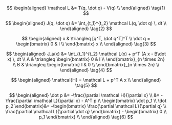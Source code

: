 
$$
\begin{aligned}
    \mathcal L &= T(q, \dot q) - V(q) \\
\end{aligned}
\tag{1}
$$

$$
\begin{aligned}
    J(q, \dot q) &= \int_{t_1}^{t_2} \mathcal L(q, \dot q) \, dt \\
\end{aligned}
\tag{2}
$$

$$
\begin{aligned}
    x & \triangleq [q^T, \dot q^T]^T \\
    \dot q = \begin{bmatrix}
        0 & I \\
    \end{bmatrix} x \\
\end{aligned}
\tag{3}
$$

$$
\begin{aligned}
    J_a(x) &= \int_{t_1}^{t_2} \mathcal L(x) + p^T (A x - B\dot x) \, dt \\
    A & \triangleq \begin{bmatrix}
        0 & I \\
        \end{bmatrix}_{n \times 2n} \\
    B & \triangleq \begin{bmatrix}
        I & 0 \\
        \end{bmatrix}_{n \times 2n} \\
\end{aligned}
\tag{4}
$$

$$
\begin{aligned}
    \mathcal{H} = \mathcal L + p^T A x \\
\end{aligned}
\tag{5}
$$

$$
\begin{aligned}
    \dot p &= -\frac{\partial \mathcal H}{\partial x} \\
    &= -\frac{\partial \mathcal L}{\partial x} - A^T p \\
    \begin{bmatrix}
        \dot p_1 \\
        \dot p_2
    \end{bmatrix}&= -\begin{bmatrix}
        \frac{\partial \mathcal L}{\partial q} \\
        \frac{\partial \mathcal L}{\partial \dot q}
    \end{bmatrix} - 
    \begin{bmatrix}
        0 \\ p_1
    \end{bmatrix} \\
\end{aligned}
\tag{6}
$$





